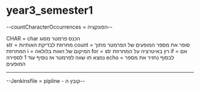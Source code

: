 # year3_semester1

--countCharacterOccurrences = הפונקציה--

CHAR = char הכנס פרמטר מסוג  
str = מחרוזת לבדיקת האותיות
count = סופר את מספר המופעים של הפרמטר מתוך המחרוזת
i = המיקום של האות בלולאה
for = str רץ באיטרציה על המחרוזת
if = אם נמצא תו שווה לפרמטר אז נוסיף עוד 1 לספירה
echo = לבסוף נחזיר את מספר המופעים
_______________________________________________________________

--Jenkinsfile = pipline - קובץ ה--

